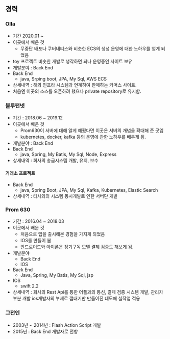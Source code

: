 ## 경력

### Olla

- 기간 2020.01 ~
- 이곳에서 배운 것
  - 무중단 배포나 쿠버네티스와 비슷한 ECS의 생성 운영에 대한 노하우를 얻게 되었음
- toy 프로젝트 비슷한 개발로 생각하면 되나 운영중인 사이트 보유
- 개발분야 : Back End
- Back End
  - java, Srping boot, JPA, My Sql, AWS ECS
- 상세내역 : 해외 인프라 시스템과 연계하여 판매하는 커머스 사이트.
- 처음엔 이곳의 소스를 오픈하려 했으나 private repository로 유지함.

### 블루팬넷

- 기간 : 2018.06 ~ 2019.12
- 이곳에서 배운 것
  - Prom630이 서버에 대해 알게 해줬다면 이곳은 서버의 개념을 확대해 준 곳임
  - kubernetes, docker, kafka 등의 운영에 관한 노하우를 배우게 됨.
- 개발분야 : Back End
- Back End
  - java, Spring, My Batis, My Sql, Node, Express
- 상세내역 : 회사의 송금시스템 개발, 유지, 보수

#### 거래소 프로젝트

- Back End
  - java, Spring Boot, JPA, My Sql, Kafka, Kubernetes, Elastic Search
- 상세내역 : 타사와의 시스템 동시개발로 인한 서버단 개발

### Prom 630

- 기간 : 2016.04 ~ 2018.03
- 이곳에서 배운 것
  - 처음으로 앱을 출시해본 경험을 가지게 되었음
  - IOS를 만들어 봄
  - 안드로이드와 아이폰은 정기구독 모델 결제 검증도 해보게 됨.
- 개발분야
  - Back End
  - IOS
- Back End
  - Java, Spring, My Batis, My Sql, jsp
- IOS
  - swift 2.2
- 상세내역 : 회사의 Rest Api를 통한 어플과의 통신, 결제 검증 시스템 개발, 관리자 부분 개발 ios개발자의 부제로 껍대기만 만들어진 데모에 실작업 적용

### 그전엔

- 2003년 ~ 2014년 : Flash Action Script 개발
- 2015년 : Back End 개발자로 전향